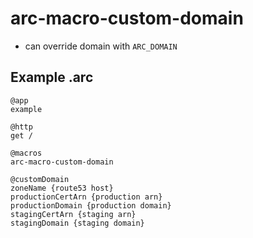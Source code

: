 # arc-macro-custom-domain

- can override domain with `ARC_DOMAIN`

## Example .arc
```
@app
example

@http
get /

@macros
arc-macro-custom-domain

@customDomain
zoneName {route53 host}
productionCertArn {production arn}
productionDomain {production domain}
stagingCertArn {staging arn}
stagingDomain {staging domain}
```
